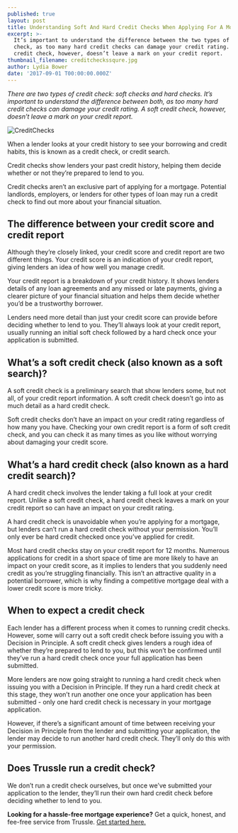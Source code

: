 ```yaml
---
published: true
layout: post
title: Understanding Soft And Hard Credit Checks When Applying For A Mortgage
excerpt: >-
  It’s important to understand the difference between the two types of credit
  check, as too many hard credit checks can damage your credit rating. A soft
  credit check, however, doesn’t leave a mark on your credit report.      
thumbnail_filename: creditcheckssqure.jpg
author: Lydia Bower
date: '2017-09-01 T00:00:00.000Z'
---
```

_There are two types of credit check: soft checks and hard checks. It’s important to understand the difference between both, as too many hard credit checks can damage your credit rating. A soft credit check, however, doesn’t leave a mark on your credit report._ 

![CreditChecks]({{site.baseurl}}/images/post_images/creditchecks.jpg)

When a lender looks at your credit history to see your borrowing and credit habits, this is known as a credit check, or credit search. 

Credit checks show lenders your past credit history, helping them decide whether or not they’re prepared to lend to you. 

Credit checks aren’t an exclusive part of applying for a mortgage. Potential landlords, employers, or lenders for other types of loan may run a credit check to find out more about your financial situation.


## The difference between your credit score and credit report
Although they’re closely linked, your credit score and credit report are two different things. Your credit score is an indication of your credit report, giving lenders an idea of how well you manage credit. 

Your credit report is a breakdown of your credit history. It shows lenders details of any loan agreements and any missed or late payments, giving a clearer picture of your financial situation and helps them decide whether you’d be a trustworthy borrower. 

Lenders need more detail than just your credit score can provide before deciding whether to lend to you. They’ll always look at your credit report, usually running an initial soft check followed by a hard check once your application is submitted.


## What’s a soft credit check (also known as a soft search)?
A soft credit check is a preliminary search that show lenders some, but not all, of your credit report information. A soft credit check doesn’t go into as much detail as a hard credit check.  

Soft credit checks don’t have an impact on your credit rating regardless of how many you have. Checking your own credit report is a form of soft credit check, and you can check it as many times as you like without worrying about damaging your credit score. 


## What’s a hard credit check (also known as a hard credit search)?
A hard credit check involves the lender taking a full look at your credit report. Unlike a soft credit check, a hard credit check leaves a mark on your credit report so can have an impact on your credit rating. 

A hard credit check is unavoidable when you’re applying for a mortgage, but lenders can’t run a hard credit check without your permission. You’ll only ever be hard credit checked once you’ve applied for credit.

Most hard credit checks stay on your credit report for 12 months. Numerous applications for credit in a short space of time are more likely to have an impact on your credit score, as it implies to lenders that you suddenly need credit as you’re struggling financially. This isn’t an attractive quality in a potential borrower, which is why finding a competitive mortgage deal with a lower credit score is more tricky. 


## When to expect a credit check
Each lender has a different process when it comes to running credit checks. However, some will carry out a soft credit check before issuing you with a Decision in Principle. A soft credit check gives lenders a rough idea of whether they’re prepared to lend to you, but this won’t be confirmed until they’ve run a hard credit check once your full application has been submitted.

More lenders are now going straight to running a hard credit check when issuing you with a Decision in Principle. If they run a hard credit check at this stage, they won’t run another one once your application has been submitted - only one hard credit check is necessary in your mortgage application.  

However, if there’s a significant amount of time between receiving your Decision in Principle from the lender and submitting your application, the lender may decide to run another hard credit check. They’ll only do this with your permission. 


## Does Trussle run a credit check?
We don’t run a credit check ourselves, but once we’ve submitted your application to the lender, they’ll run their own hard credit check before deciding whether to lend to you. 

**Looking for a hassle-free mortgage experience?** Get a quick, honest, and fee-free service from Trussle. [Get started here.](https://trussle.com/?utm_source=blog&utm_medium=get-started-cta&utm_campaign=170503 "Trussle") 

